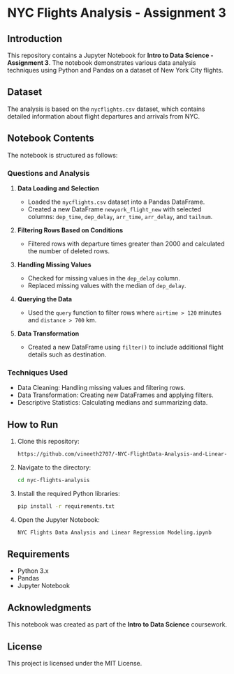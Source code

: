 # NYC Flights Analysis - Assignment 3

## Introduction
This repository contains a Jupyter Notebook for **Intro to Data Science - Assignment 3**. The notebook demonstrates various data analysis techniques using Python and Pandas on a dataset of New York City flights.

## Dataset
The analysis is based on the `nycflights.csv` dataset, which contains detailed information about flight departures and arrivals from NYC.

## Notebook Contents
The notebook is structured as follows:

### Questions and Analysis
1. **Data Loading and Selection**
   - Loaded the `nycflights.csv` dataset into a Pandas DataFrame.
   - Created a new DataFrame `newyork_flight_new` with selected columns: `dep_time`, `dep_delay`, `arr_time`, `arr_delay`, and `tailnum`.

2. **Filtering Rows Based on Conditions**
   - Filtered rows with departure times greater than 2000 and calculated the number of deleted rows.

3. **Handling Missing Values**
   - Checked for missing values in the `dep_delay` column.
   - Replaced missing values with the median of `dep_delay`.

4. **Querying the Data**
   - Used the `query` function to filter rows where `airtime > 120` minutes and `distance > 700` km.

5. **Data Transformation**
   - Created a new DataFrame using `filter()` to include additional flight details such as destination.

### Techniques Used
- Data Cleaning: Handling missing values and filtering rows.
- Data Transformation: Creating new DataFrames and applying filters.
- Descriptive Statistics: Calculating medians and summarizing data.

## How to Run
1. Clone this repository:
   ```bash
   https://github.com/vineeth2707/-NYC-FlightData-Analysis-and-Linear-Regression-Modeling/blob/main/NYC_Flights_Data_Analysis_and_Linear_Regression_Modeling.ipynb
   ```
2. Navigate to the directory:
   ```bash
   cd nyc-flights-analysis
   ```
3. Install the required Python libraries:
   ```bash
   pip install -r requirements.txt
   ```
4. Open the Jupyter Notebook:
   ```bash
   NYC Flights Data Analysis and Linear Regression Modeling.ipynb
   ```

## Requirements
- Python 3.x
- Pandas
- Jupyter Notebook

## Acknowledgments
This notebook was created as part of the **Intro to Data Science** coursework.

## License
This project is licensed under the MIT License. 

